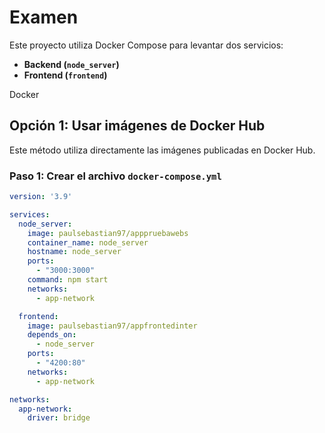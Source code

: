 # Examen

Este proyecto utiliza Docker Compose para levantar dos servicios:

- **Backend (`node_server`)**
- **Frontend (`frontend`)**

Docker

## Opción 1: Usar imágenes de Docker Hub

Este método utiliza directamente las imágenes publicadas en Docker Hub.

### Paso 1: Crear el archivo `docker-compose.yml`

```yaml
version: '3.9'

services:
  node_server:
    image: paulsebastian97/apppruebawebs
    container_name: node_server
    hostname: node_server
    ports:
      - "3000:3000"
    command: npm start
    networks:
      - app-network

  frontend:
    image: paulsebastian97/appfrontedinter
    depends_on:
      - node_server
    ports:
      - "4200:80"
    networks:
      - app-network

networks:
  app-network:
    driver: bridge
